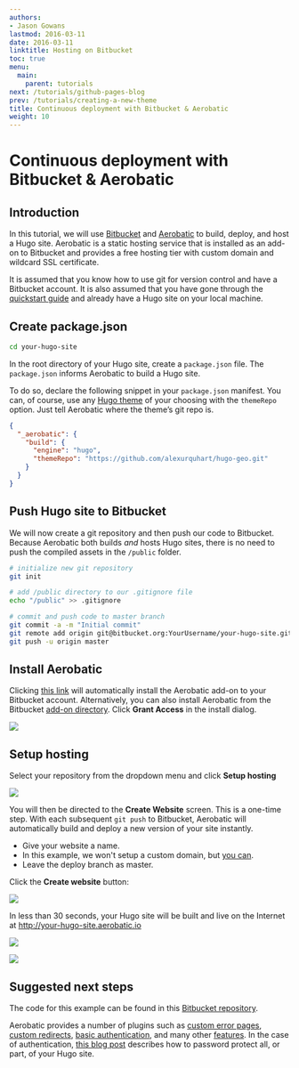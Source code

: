 ```yaml
---
authors:
- Jason Gowans
lastmod: 2016-03-11
date: 2016-03-11
linktitle: Hosting on Bitbucket
toc: true
menu:
  main:
    parent: tutorials
next: /tutorials/github-pages-blog
prev: /tutorials/creating-a-new-theme
title: Continuous deployment with Bitbucket & Aerobatic
weight: 10
---
```


# Continuous deployment with Bitbucket & Aerobatic

## Introduction

In this tutorial, we will use [Bitbucket](https://bitbucket.org/) and [Aerobatic](https://www.aerobatic.com) to build, deploy, and host a Hugo site. Aerobatic is a static hosting service that is installed as an add-on to Bitbucket and provides a free hosting tier with custom domain and wildcard SSL certificate.

It is assumed that you know how to use git for version control and have a Bitbucket account. It is also assumed that you have gone through the [quickstart guide](overview/quickstart/) and already have a Hugo site on your local machine.

## Create package.json

```bash
cd your-hugo-site
```

In the root directory of your Hugo site, create a `package.json` file. The `package.json` informs Aerobatic to build a Hugo site. 

To do so, declare the following snippet in your `package.json` manifest. You can, of course, use any [Hugo theme](http://themes.gohugo.io/) of your choosing with the `themeRepo` option. Just tell Aerobatic where the theme’s git repo is.

```json
{
  "_aerobatic": {
    "build": {
      "engine": "hugo",
      "themeRepo": "https://github.com/alexurquhart/hugo-geo.git"
    }
  }
}
```

## Push Hugo site to Bitbucket
We will now create a git repository and then push our code to Bitbucket. Because Aerobatic both builds *and* hosts Hugo sites, there is no need to push the compiled assets in the `/public` folder.

```bash
# initialize new git repository
git init

# add /public directory to our .gitignore file
echo "/public" >> .gitignore

# commit and push code to master branch
git commit -a -m "Initial commit"
git remote add origin git@bitbucket.org:YourUsername/your-hugo-site.git
git push -u origin master
```

## Install Aerobatic
Clicking [this link](https://aerobatic.io/bb) will automatically install the Aerobatic add-on to your Bitbucket account. Alternatively, you can also install Aerobatic from the Bitbucket [add-on directory](https://bitbucket.org/account/addon-directory). Click **Grant Access** in the install dialog.

![][1]

[1]: /img/tutorials/bitbucket-grant-access.png

## Setup hosting

Select your repository from the dropdown menu and click **Setup hosting**

![][2]

[2]: /img/tutorials/bitbucket-setup-hosting.png

You will then be directed to the **Create Website** screen. This is a one-time step. With each subsequent `git push` to Bitbucket, Aerobatic will automatically build and deploy a new version of your site instantly.

  - Give your website a name. 
  - In this example, we won't setup a custom domain, but [you can](https://www.aerobatic.com/docs/custom-domains-ssl). 
  - Leave the deploy branch as master.

Click the **Create website** button:

![][3]

[3]: /img/tutorials/bitbucket-create-website.png


In less than 30 seconds, your Hugo site will be built and live on the Internet at http://your-hugo-site.aerobatic.io

![][4]

[4]: /img/tutorials/bitbucket-site-built.png


![][5]

[5]: /img/tutorials/bitbucket-site-live.png

## Suggested next steps

The code for this example can be found in this [Bitbucket repository](https://bitbucket.org/dundonian/wee-hugo/src).

Aerobatic provides a number of plugins such as [custom error pages](https://www.aerobatic.com/docs/custom-error-pages), [custom redirects](https://www.aerobatic.com/docs/redirects), [basic authentication](https://www.aerobatic.com/docs/http-basic-authentication), and many other [features](https://www.aerobatic.com/features/). In the case of authentication, [this blog post](https://www.aerobatic.com/blog/password-protect-a-hugo-site) describes how to password protect all, or part, of your Hugo site.
